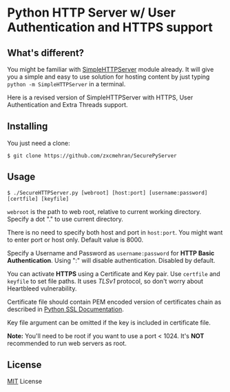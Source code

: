 # Python HTTP Server w/ User Authentication and HTTPS support

## What's different?
You might be familiar with [SimpleHTTPServer](https://docs.python.org/2/library/simplehttpserver.html) module already. It will give you a simple and easy to use solution for hosting content by just typing `python -m SimpleHTTPServer` in a terminal.

Here is a revised version of SimpleHTTPServer with HTTPS, User Authentication and Extra Threads support. 

## Installing
You just need a clone:

    $ git clone https://github.com/zxcmehran/SecurePyServer

## Usage

    $ ./SecureHTTPServer.py [webroot] [host:port] [username:password] [certfile] [keyfile]
`webroot` is the path to web root, relative to current working directory. Specify a dot "." to use current directory.

There is no need to specify both host and port in `host:port`. You might want to enter port or host only. Default value is 8000.

Specify a Username and Password as `username:password` for **HTTP Basic Authentication**. Using ":" will disable authentication. Disabled by default.

You can activate **HTTPS** using a Certificate and Key pair. Use `certfile` and `keyfile` to set file paths. It uses *TLSv1* protocol, so don't worry about Heartbleed vulnerability.

Certificate file should contain PEM encoded version of certificates chain as described in [Python SSL Documentation](https://docs.python.org/2/library/ssl.html#certificate-chains).

Key file argument can be omitted if the key is included in certificate file.

**Note:** You'll need to be root if you want to use a port < 1024. It's **NOT** recommended to run web servers as root.

## License
[MIT](https://tldrlegal.com/license/mit-license) License
